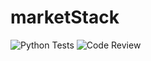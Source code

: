 # marketStack

![Python Tests](https://github.com/cooperbrindle/marketStack/actions/workflows/CI.yml/badge.svg)
![Code Review](https://github.com/cooperbrindle/marketStack/actions/workflows/codeql-analysis.yml/badge.svg)
